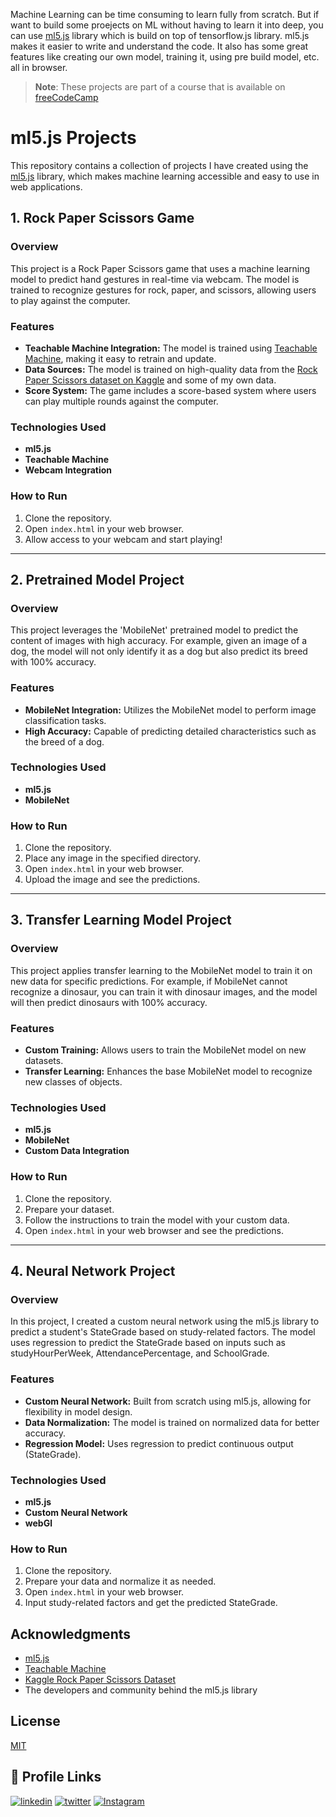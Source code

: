 

Machine Learning can be time consuming to learn fully from scratch. But if want to build some proejects on ML without having to learn it into deep, you can use [ml5.js](https://ml5js.org/) library which is build on top of tensorflow.js library. ml5.js makes it easier to write and understand the code. It also has some great features like creating our own model, training it, using pre build model, etc. all in browser. 

>**Note**: These projects are part of a course that is available on [freeCodeCamp](https://www.freecodecamp.org/news/learn-ml5js-for-machine-learning-in-javascript/) 

# ml5.js Projects

This repository contains a collection of projects I have created using the [ml5.js](https://ml5js.org/) library, which makes machine learning accessible and easy to use in web applications.

## 1. Rock Paper Scissors Game

### Overview
This project is a Rock Paper Scissors game that uses a machine learning model to predict hand gestures in real-time via webcam. The model is trained to recognize gestures for rock, paper, and scissors, allowing users to play against the computer.

### Features
- **Teachable Machine Integration:** The model is trained using [Teachable Machine](https://teachablemachine.withgoogle.com), making it easy to retrain and update.
- **Data Sources:** The model is trained on high-quality data from the [Rock Paper Scissors dataset on Kaggle](https://www.kaggle.com/datasets/drgfreeman/rockpaperscissors) and some of my own data.
- **Score System:** The game includes a score-based system where users can play multiple rounds against the computer.

### Technologies Used
- **ml5.js**
- **Teachable Machine**
- **Webcam Integration**

### How to Run
1. Clone the repository.
2. Open `index.html` in your web browser.
3. Allow access to your webcam and start playing!

---

## 2. Pretrained Model Project

### Overview
This project leverages the 'MobileNet' pretrained model to predict the content of images with high accuracy. For example, given an image of a dog, the model will not only identify it as a dog but also predict its breed with 100% accuracy.

### Features
- **MobileNet Integration:** Utilizes the MobileNet model to perform image classification tasks.
- **High Accuracy:** Capable of predicting detailed characteristics such as the breed of a dog.

### Technologies Used
- **ml5.js**
- **MobileNet**

### How to Run
1. Clone the repository.
2. Place any image in the specified directory.
3. Open `index.html` in your web browser.
4. Upload the image and see the predictions.

---

## 3. Transfer Learning Model Project

### Overview
This project applies transfer learning to the MobileNet model to train it on new data for specific predictions. For example, if MobileNet cannot recognize a dinosaur, you can train it with dinosaur images, and the model will then predict dinosaurs with 100% accuracy.

### Features
- **Custom Training:** Allows users to train the MobileNet model on new datasets.
- **Transfer Learning:** Enhances the base MobileNet model to recognize new classes of objects.

### Technologies Used
- **ml5.js**
- **MobileNet**
- **Custom Data Integration**

### How to Run
1. Clone the repository.
2. Prepare your dataset.
3. Follow the instructions to train the model with your custom data.
4. Open `index.html` in your web browser and see the predictions.

---

## 4. Neural Network Project

### Overview
In this project, I created a custom neural network using the ml5.js library to predict a student's StateGrade based on study-related factors. The model uses regression to predict the StateGrade based on inputs such as studyHourPerWeek, AttendancePercentage, and SchoolGrade.

### Features
- **Custom Neural Network:** Built from scratch using ml5.js, allowing for flexibility in model design.
- **Data Normalization:** The model is trained on normalized data for better accuracy.
- **Regression Model:** Uses regression to predict continuous output (StateGrade).

### Technologies Used
- **ml5.js**
- **Custom Neural Network**
- **webGl**

### How to Run
1. Clone the repository.
2. Prepare your data and normalize it as needed.
3. Open `index.html` in your web browser.
4. Input study-related factors and get the predicted StateGrade.

## Acknowledgments
- [ml5.js](https://ml5js.org/)
- [Teachable Machine](https://teachablemachine.withgoogle.com)
- [Kaggle Rock Paper Scissors Dataset](https://www.kaggle.com/datasets/drgfreeman/rockpaperscissors)
- The developers and community behind the ml5.js library

## License

[MIT](https://choosealicense.com/licenses/mit/)


## 🔗 Profile Links
[![linkedin](https://img.shields.io/badge/linkedin-0A66C2?style=for-the-badge&logo=linkedin&logoColor=white)](https://www.linkedin.com/in/hardikchawhan)
[![twitter](https://img.shields.io/badge/twitter-1DA1F2?style=for-the-badge&logo=twitter&logoColor=white)](https://twitter.com/ChawhanHardik)
[![Instagram](https://img.shields.io/badge/Instagram-E4405F?style=for-the-badge&logo=instagram&logoColor=white)](https://www.instagram.com/hardik_chawhan_10/)

